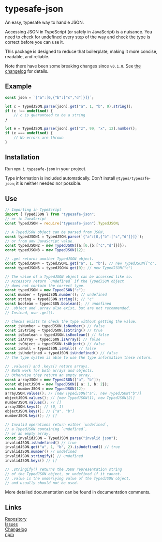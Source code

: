 # typesafe-json

An easy, typesafe way to handle JSON.

Accessing JSON in TypeScript (or safely in JavaScript) is a nuisance.
You need to check for undefined every step of the way
and check the type is correct before you can use it.

This package is designed to reduce that boilerplate,
making it more concise, readable, and reliable.

Note there have been some breaking changes since `v0.1.0`.
See [the changelog](https://github.com/NicholasThrom/typesafe-json/blob/master/CHANGELOG.md)
for details.

## Example

```ts
const json = `{"a":[0,{"b":["c","d"]}]}`;

let c = TypedJSON.parse(json).get("a", 1, "b", 0).string();
if (c !== undefined) {
    // c is guaranteed to be a string
}

let e = TypedJSON.parse(json).get("z", 99, "x", 12).number();
if (e === undefined) {
    // No errors are thrown
}
```

## Installation

Run `npm i typesafe-json` in your project.

Type information is included automatically.
Don't install `@types/typesafe-json`;
it is neither needed nor possible.

## Use

```ts
// Importing in TypeScript
import { TypedJSON } from "typesafe-json";
// or in JavaScript
const TypedJSON = require("typesafe-json").TypedJSON;

// A TypedJSON object can be parsed from JSON,
const typedJSON1 = TypedJSON.parse(`{"a":[0,{"b":["c","d"]}]}`);
// or from any JavaScript value.
const typedJSON2 = new TypedJSON({a:[0,{b:["c","d"]}]});
const typedJSON3 = new TypedJSON(12);

// .get returns another TypedJSON object.
const typedJSON4 = typedJSON1.get("a", 1, "b"); // new TypedJSON(["c", "d"])
const typedJSON5 = typedJSON4.get(0); // new TypedJSON("c")

// The value of a TypedJSON object can be accessed like so.
// Accessors return `undefined` if the TypedJSON object
// does not contain the correct type.
const typedJSON = new TypedJSON("c");
const number = typedJSON.number(); // undefined
const string = typedJSON.string(); // "c"
const boolean = typedJSON.boolean(); // undefined
// .object and .array also exist, but are not recommended.
// Instead, use .get().

// Checks exists to check the type without getting the value.
const isNumber = typedJSON.isNumber() // false
const isString = typedJSON.isString() // true
const isBoolean = typedJSON.isBoolean() // false
const isArray = typedJSON.isArray() // false
const isObject = typedJSON.isObject() // false
const isNull = typedJSON.isNull() // false
const isUndefined = typedJSON.isUndefined() // false
// The type system is able to use the type information these return.

// .values() and .keys() return arrays.
// Both work for both arrays and objects.
// Otherwise they return an empty array.
const arrayJSON = new TypedJSON(["a", "b"]);
const objectJSON = new TypedJSON({ a: 1, b: 2});
const numberJSON = new TypedJSON(12);
arrayJSON.values(); // [new TypedJSON("a"), new TypedJSON("b")]
objectJSON.values(); // [new TypedJSON(1), new TypedJSON(2)]
numberJSON.values(); // []
arrayJSON.keys(); // [0, 1]
objectJSON.keys(); // ["a", "b"]
numberJSON.keys(); // []

// Invalid operations return either `undefined`,
// a TypedJSON containing `undefined`,
// or an empty array.
const invalidJSON = TypedJSON.parse("invalid json");
invalidJSON.isUndefined() // true
invalidJSON.get("a", 1, "b", 2).isUndefined() // true
invalidJSON.number() // undefined
invalidJSON.stringify() // undefined
invalidJSON.keys() // []

// .stringify() returns the JSON representation string
// of the TypedJSON object, or undefined if it cannot.
// .value is the underlying value of the TypedJSON object,
// and usually should not be used.
```

More detailed documentation can be found in documentation comments.

## Links

[Repository](https://github.com/NicholasThrom/typesafe-json)<br/>
[Issues](https://github.com/NicholasThrom/typesafe-json/issues)<br/>
[Changelog](https://github.com/NicholasThrom/typesafe-json/blob/master/CHANGELOG.md)<br/>
[npm](https://www.npmjs.com/package/typesafe-json)<br/>
